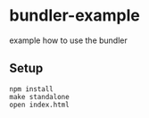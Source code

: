 # bundler-example
example how to use the bundler

## Setup

    npm install
    make standalone
    open index.html